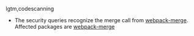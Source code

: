 lgtm,codescanning
* The security queries recognize the merge call from [webpack-merge](https://npmjs.com/package/webpack-merge). 
  Affected packages are
    [webpack-merge](https://npmjs.com/package/webpack-merge)
